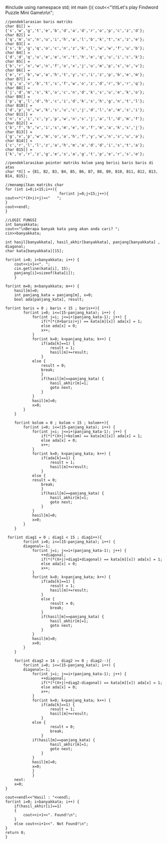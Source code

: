 #include<iostream>
using namespace std;
    int main (){
    cout<<"\t\tLet's play Findword Puzzle Mini Game\n\n";
    
    //pendeklarasian baris matriks
    char B1[] = {'s','w','g','t','e','b','d','a','d','r','o','p','c','z','d'};
    char B2[] = {'q','m','u','n','u','i','h','a','l','b','k','t','x','z','e'};
    char B3[] = {'s','b','g','q','o','c','n','z','k','l','w','w','f','u','b'};
    char B4[] = {'d','d','q','u','e','e','n','t','h','e','q','u','i','c','k'};
    char B5[] = {'b','r','o','w','n','f','o','x','j','u','m','p','s','o','v'};
    char B6[] = {'e','r','b','w','a','h','t','y','c','i','z','p','b','e','m'};
    char B7[] = {'q','u','v','b','t','s','f','w','o','z','d','r','b','r','q'};
    char B8[] = {'j','d','m','s','k','o','c','n','d','k','s','u','e','k','o'};
    char B9[] = {'p','q','l','d','h','c','i','d','k','s','h','g','n','t','l'};
    char B10[] = {'d','p','n','w','k','s','u','c','j','d','l','a','m','s','i'};
    char B11[] = {'n','s','i','c','y','p','w','n','s','j','a','l','d','m','f'};
    char B12[] = {'b','f','h','v','i','s','m','e','o','f','m','a','k','s','j'};
    char B13[] = {'g','v','p','w','m','o','a','h','f','y','w','n','s','u','a'};
    char B14[] = {'c','r','l','l','z','a','h','m','a','d','d','i','s','t','a'};
    char B15[] = {'k','u','r','z','g','e','s','a','g','t','p','e','r','s','e'};
    
    //pendeklarasikan pointer matriks kolom yang berisi baris baris di atas
    char *X[] = {B1, B2, B3, B4, B5, B6, B7, B8, B9, B10, B11, B12, B13, B14, B15};
    
    //menampilkan matriks char
    for (int i=0;i<15;i++){
                            for(int j=0;j<15;j++){
    cout<<*(*(X+i)+j)<<"   ";
    }
    cout<<endl;
    }
    
    //LOGIC FUNGSI
    int banyakkata;
    cout<<"\nBerapa banyak kata yang akan anda cari? ";
    cin>>banyakkata;
    
    int hasil[banyakkata], hasil_akhir[banyakkata], panjang[banyakkata] , diagonal;
    char kata[banyakkata][15];
    
    for(int i=0; i<banyakkata; i++) {
        cout<<i+1<<". ";
        cin.getline(kata[i], 15);
        panjang[i]=sizeof(kata[i]);   
        }
    
    for(int m=0; m<banyakkata; m++) {
        hasil[m]=0;
        int panjang_kata = panjang[m], x=0;
        bool ada[panjang_kata], result;
       
    for(int baris = 0 ; baris < 15 ; baris++){
            for(int i=0; i<=(15-panjang_kata); i++) {
                for(int j=i; j<=i+(panjang_kata-1); j++) {
                    if(*(*(X+baris)+j) == kata[m][x]) ada[x] = 1;
                    else ada[x] = 0;
                    x++;
                }
                for(int k=0; k<panjang_kata; k++) {
                    if(ada[k]==1) {
                        result = 1;
                        hasil[m]+=result;
                    }
                else {
                    result = 0;
                    break;
                    }
                    if(hasil[m]==panjang_kata) { 
                        hasil_akhir[m]=1; 
                        goto next; 
                    }
                }
                hasil[m]=0;
                x=0;
            }
        }

        for(int kolom = 0 ; kolom < 15 ; kolom++){
            for(int i=0; i<=(15-panjang_kata); i++) {
                for(int j=i; j<=i+(panjang_kata-1); j++) {
                    if(*(*(X+j)+kolom) == kata[m][x]) ada[x] = 1;
                    else ada[x] = 0;
                    x++;
                }
                for(int k=0; k<panjang_kata; k++) {
                    if(ada[k]==1) {
                        result = 1;
                        hasil[m]+=result;
                    }
                else {
                result = 0;
                    break;
                    }
                    if(hasil[m]==panjang_kata) { 
                        hasil_akhir[m]=1; 
                        goto next; 
                    }
                }
                hasil[m]=0;
                x=0;
            }
        }
        
     for(int diag1 = 0 ; diag1 < 15 ; diag1++){
            for(int i=0; i<=(15-panjang_kata); i++) {
            diagonal=-1;
                for(int j=i; j<=i+(panjang_kata-1); j++) {
                    ++diagonal;
                    if(*(*(X+j)+diag1+diagonal) == kata[m][x]) ada[x] = 1;
                    else ada[x] = 0;
                    x++;
                }
                for(int k=0; k<panjang_kata; k++) {
                    if(ada[k]==1) {
                        result = 1;
                        hasil[m]+=result;
                    }
                    else {
                        result = 0;
                        break;
                    }
                    if(hasil[m]==panjang_kata) { 
                        hasil_akhir[m]=1; 
                        goto next; 
                    }
                }
                hasil[m]=0;
                x=0;
            }
        }

        for(int diag2 = 14 ; diag2 >= 0 ; diag2--){
            for(int i=0; i<=(15-panjang_kata); i++) {
            diagonal=-1;
                for(int j=i; j<=i+(panjang_kata-1); j++) {
                    ++diagonal;
                    if(*(*(X+j)+diag2-diagonal) == kata[m][x]) ada[x] = 1;
                    else ada[x] = 0;
                    x++;
                }
                for(int k=0; k<panjang_kata; k++) {
                    if(ada[k]==1) {
                        result = 1;
                        hasil[m]+=result;
                    }
                else {
                        result = 0;
                        break;
                    }
                if(hasil[m]==panjang_kata) { 
                        hasil_akhir[m]=1; 
                        goto next; 
                    }
                }
                hasil[m]=0;
                x=0;
                }
                }
        next:
        x=0;
    }

    cout<<endl<<"Hasil : "<<endl;
    for(int i=0; i<banyakkata; i++) {
        if(hasil_akhir[i]==1)
        {
            cout<<i+1<<". Found!\n";
        }
        else cout<<i+1<<". Not Found!\n";
    }
    return 0;
    }
